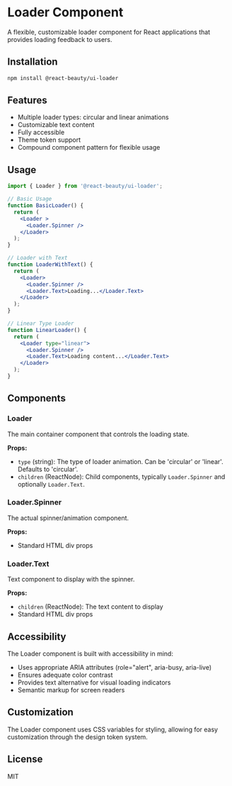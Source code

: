 # Loader Component

A flexible, customizable loader component for React applications that provides loading feedback to users.

## Installation

```bash
npm install @react-beauty/ui-loader
```

## Features

- Multiple loader types: circular and linear animations
- Customizable text content
- Fully accessible
- Theme token support
- Compound component pattern for flexible usage

## Usage

```jsx
import { Loader } from '@react-beauty/ui-loader';

// Basic Usage
function BasicLoader() {
  return (
    <Loader >
      <Loader.Spinner />
    </Loader>
  );
}

// Loader with Text
function LoaderWithText() {
  return (
    <Loader>
      <Loader.Spinner />
      <Loader.Text>Loading...</Loader.Text>
    </Loader>
  );
}

// Linear Type Loader
function LinearLoader() {
  return (
    <Loader type="linear">
      <Loader.Spinner />
      <Loader.Text>Loading content...</Loader.Text>
    </Loader>
  );
}

```

## Components

### Loader

The main container component that controls the loading state.

**Props:**
- `type` (string): The type of loader animation. Can be 'circular' or 'linear'. Defaults to 'circular'.
- `children` (ReactNode): Child components, typically `Loader.Spinner` and optionally `Loader.Text`.

### Loader.Spinner

The actual spinner/animation component.

**Props:**
- Standard HTML div props

### Loader.Text

Text component to display with the spinner.

**Props:**
- `children` (ReactNode): The text content to display
- Standard HTML div props

## Accessibility

The Loader component is built with accessibility in mind:
- Uses appropriate ARIA attributes (role="alert", aria-busy, aria-live)
- Ensures adequate color contrast
- Provides text alternative for visual loading indicators
- Semantic markup for screen readers

## Customization

The Loader component uses CSS variables for styling, allowing for easy customization through the design token system.

## License

MIT